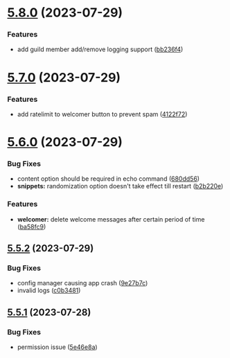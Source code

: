 # [5.8.0](https://github.com/onesoft-sudo/sudobot/compare/v5.7.0...v5.8.0) (2023-07-29)


### Features

* add guild member add/remove logging support ([bb236f4](https://github.com/onesoft-sudo/sudobot/commit/bb236f416af6be2d62b1bd4b2aae27140a8d7342))



# [5.7.0](https://github.com/onesoft-sudo/sudobot/compare/v5.6.0...v5.7.0) (2023-07-29)


### Features

* add ratelimit to welcomer button to prevent spam ([4122f72](https://github.com/onesoft-sudo/sudobot/commit/4122f721c5af882372699ee709735023207e2ec7))



# [5.6.0](https://github.com/onesoft-sudo/sudobot/compare/v5.5.2...v5.6.0) (2023-07-29)


### Bug Fixes

* content option should be required in echo command ([680dd56](https://github.com/onesoft-sudo/sudobot/commit/680dd564af76f8fbab86cb597260b079ab70550f))
* **snippets:** randomization option doesn't take effect till restart ([b2b220e](https://github.com/onesoft-sudo/sudobot/commit/b2b220e9ecb47717046d17901f4c32941a05b790))


### Features

* **welcomer:** delete welcome messages after certain period of time ([ba58fc9](https://github.com/onesoft-sudo/sudobot/commit/ba58fc949eb420aa2693a0103087968705d39e9e))



## [5.5.2](https://github.com/onesoft-sudo/sudobot/compare/v5.5.1...v5.5.2) (2023-07-29)


### Bug Fixes

* config manager causing app crash ([9e27b7c](https://github.com/onesoft-sudo/sudobot/commit/9e27b7c9d727b1ef852fdd3a46f878b508c5b405))
* invalid logs ([c0b3481](https://github.com/onesoft-sudo/sudobot/commit/c0b3481d8b1ef2dcaa436a0201489f7ee5fb4d02))



## [5.5.1](https://github.com/onesoft-sudo/sudobot/compare/v5.5.0...v5.5.1) (2023-07-28)


### Bug Fixes

* permission issue ([5e46e8a](https://github.com/onesoft-sudo/sudobot/commit/5e46e8a5bfecfd965702fd85d1b5e0150b8d6772))



